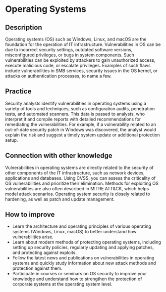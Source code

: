 # Operating Systems

## Description
Operating systems (OS) such as Windows, Linux, and macOS are the foundation for the operation of IT infrastructure. Vulnerabilities in OS can be due to incorrect security settings, outdated software versions, misconfigured privileges, or bugs in system components. Such vulnerabilities can be exploited by attackers to gain unauthorized access, execute malicious code, or escalate privileges. Examples of such flaws include vulnerabilities in SMB services, security issues in the OS kernel, or attacks on authentication processes, to name a few.

## Practice
Security analysts identify vulnerabilities in operating systems using a variety of tools and techniques, such as configuration audits, penetration tests, and automated scanners. This data is passed to analysts, who interpret it and compile reports with detailed recommendations for remediating the vulnerabilities. For example, if a vulnerability related to an out-of-date security patch in Windows was discovered, the analyst would explain the risk and suggest a timely system update or additional protection setup.

## Connection with other knowledge
Vulnerabilities in operating systems are directly related to the security of other components of the IT infrastructure, such as network devices, applications and databases. Using CVSS, you can assess the criticality of OS vulnerabilities and prioritize their elimination. Methods for exploiting OS vulnerabilities are also often described in MITRE ATT&CK, which helps model attack scenarios. Operating system security is closely related to hardening, as well as patch and update management.

## How to improve
- Learn the architecture and operating principles of various operating systems (Windows, Linux, macOS) to better understand how vulnerabilities arise.
- Learn about modern methods of protecting operating systems, including setting up security policies, regularly updating and applying patches, and protecting against exploits.
- Follow the latest news and publications on vulnerabilities in operating systems and quickly study information about new attack methods and protection against them.
- Participate in courses or seminars on OS security to improve your knowledge and understand how to strengthen the protection of corporate systems at the operating system level.
